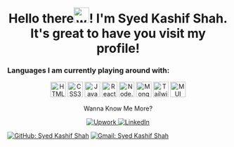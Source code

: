 <h1 align="center">Hello there<img alt="wave" src="https://emojis.slackmojis.com/emojis/images/1588177020/8809/wave_hello.gif?1588177020" width="35">! I'm Syed Kashif Shah.<br> It's great to have you visit my profile!</h1>


<h3>Languages I am currently playing around with:</h3>

<p align="center">
    <img alt="HTML5" src="https://img.shields.io/badge/html5-E34F26?style=for-the-badge&logo=html5&logoColor=white" height="35">
    <img alt="CSS3" src="https://img.shields.io/badge/css3-1572B6?style=for-the-badge&logo=css3&logoColor=white" height="35">
    <img alt="JavaScript" src="https://img.shields.io/badge/javascript-F7DF1E?style=for-the-badge&logo=javascript&logoColor=black" height="35">
    <img alt="React.js" src="https://img.shields.io/badge/react-61DAFB?style=for-the-badge&logo=react&logoColor=black" height="35">
    <img alt="Node.js" src="https://img.shields.io/badge/node.js-339933?style=for-the-badge&logo=node.js&logoColor=white" height="35">
    <img alt="MongoDB" src="https://img.shields.io/badge/mongodb-47A248?style=for-the-badge&logo=mongodb&logoColor=white" height="35">
    <img alt="Tailwind" src="https://img.shields.io/badge/tailwindcss-06B6D4?style=for-the-badge&logo=tailwindcss&logoColor=white" height="35">
    <img alt="MUI" src="https://img.shields.io/badge/MUI-007FFF?style=for-the-badge&logo=mui&logoColor=white" height="35">
</p>


<p align="center">Wanna Know Me More?</p>

<p align="center">
    <a href="https://www.upwork.com/freelancers/~01f0a2e0476db2ea6d/">
        <img src="https://img.shields.io/badge/-Upwork-6FDA44?style=for-the-badge&logo=upwork&logoColor=white" alt="Upwork" />
    </a>
    <a href="https://www.linkedin.com/in/syedkashifshah143/">
        <img src="https://img.shields.io/badge/-LinkedIn-0A66C2?style=for-the-badge&logo=linkedin&logoColor=white" alt="LinkedIn"/>
    </a>
</p>

[![GitHub: Syed Kashif Shah](https://img.shields.io/badge/-Follow%20me-20232a?style=for-the-badge&logo=github&logoColor=white)](https://github.com/syedkashifshah143)
[![Gmail: Syed Kashif Shah](https://img.shields.io/badge/Email-%23D14836.svg?style=for-the-badge&logo=gmail&logoColor=white)](mailto:syedkashifshah3@gmail.com)

